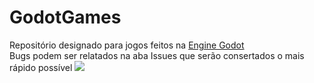 # GodotGames
Repositório designado para jogos feitos na <a href="https://godotengine.org/">Engine Godot</a></br>
Bugs podem ser relatados na aba Issues que serão consertados o mais rápido possível
<img src="https://github.com/touilleMan/godot-python/raw/master/misc/godot_python.svg">
